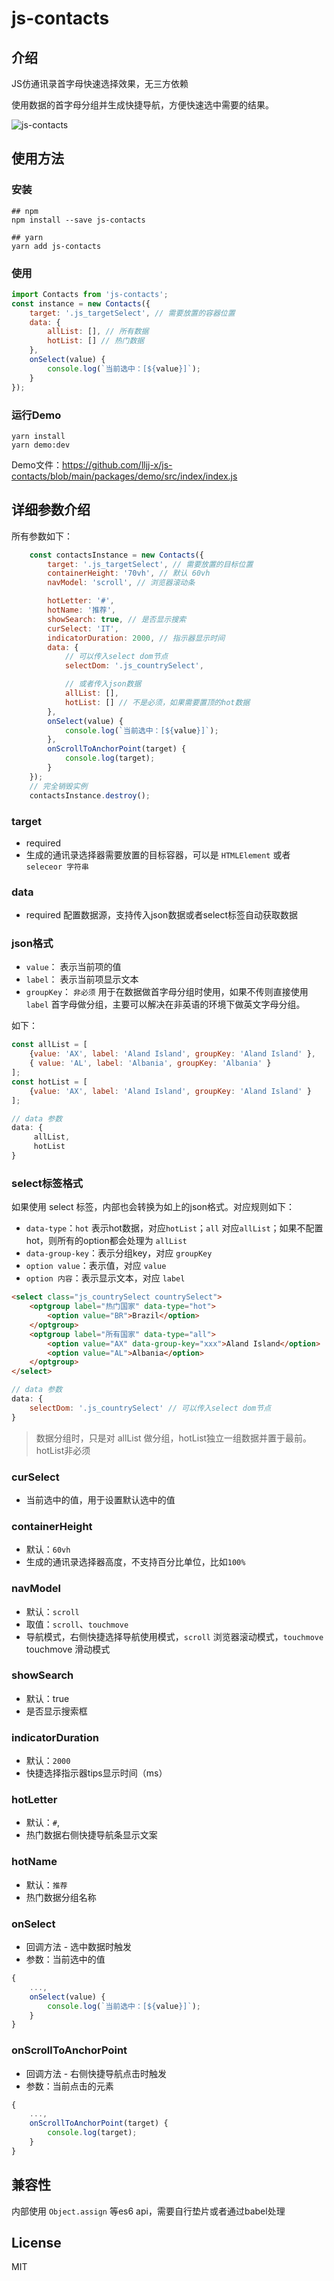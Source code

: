 # js-contacts

## 介绍

JS仿通讯录首字母快速选择效果，无三方依赖

使用数据的首字母分组并生成快捷导航，方便快速选中需要的结果。

![js-contacts](https://lljj-xxxx.oss-cn-hongkong.aliyuncs.com/js-contacts.gif)

## 使用方法

### 安装

```
## npm
npm install --save js-contacts

## yarn
yarn add js-contacts
```

### 使用
```js
import Contacts from 'js-contacts';
const instance = new Contacts({
    target: '.js_targetSelect', // 需要放置的容器位置
    data: {
        allList: [], // 所有数据
        hotList: [] // 热门数据
    },
    onSelect(value) {
        console.log(`当前选中：[${value}]`);
    }
});
```

### 运行Demo
```
yarn install
yarn demo:dev
```
Demo文件：https://github.com/lljj-x/js-contacts/blob/main/packages/demo/src/index/index.js

## 详细参数介绍

所有参数如下：
```js
    const contactsInstance = new Contacts({
        target: '.js_targetSelect', // 需要放置的目标位置
        containerHeight: '70vh', // 默认 60vh
        navModel: 'scroll', // 浏览器滚动条

        hotLetter: '#',
        hotName: '推荐',
        showSearch: true, // 是否显示搜索
        curSelect: 'IT',
        indicatorDuration: 2000, // 指示器显示时间
        data: {
            // 可以传入select dom节点
            selectDom: '.js_countrySelect',

            // 或者传入json数据
            allList: [],
            hotList: [] // 不是必须，如果需要置顶的hot数据
        },
        onSelect(value) {
            console.log(`当前选中：[${value}]`);
        },
        onScrollToAnchorPoint(target) {
            console.log(target);
        }
    });
    // 完全销毁实例
    contactsInstance.destroy();
```

### target
* required
* 生成的通讯录选择器需要放置的目标容器，可以是 `HTMLElement` 或者 `seleceor 字符串`

### data
* required
配置数据源，支持传入json数据或者select标签自动获取数据

### json格式
* `value`： 表示当前项的值
* `label`： 表示当前项显示文本
* `groupKey`： `非必须` 用于在数据做首字母分组时使用，如果不传则直接使用 `label` 首字母做分组，主要可以解决在非英语的环境下做英文字母分组。

如下：

```js
const allList = [
    {value: 'AX', label: 'Aland Island', groupKey: 'Aland Island' },
    { value: 'AL', label: 'Albania', groupKey: 'Albania' }
];
const hotList = [
    {value: 'AX', label: 'Aland Island', groupKey: 'Aland Island' }
];

// data 参数
data: {
     allList,
     hotList
}
```

### select标签格式
如果使用 select 标签，内部也会转换为如上的json格式。对应规则如下：

* `data-type`：`hot` 表示hot数据，对应`hotList`；`all` 对应`allList`；如果不配置hot，则所有的option都会处理为 `allList`
* `data-group-key`：表示分组key，对应 `groupKey`
* `option value`：表示值，对应 `value`
* `option 内容`：表示显示文本，对应 `label`

```html
<select class="js_countrySelect countrySelect">
	<optgroup label="热门国家" data-type="hot">
		<option value="BR">Brazil</option>
	</optgroup>
	<optgroup label="所有国家" data-type="all">
		<option value="AX" data-group-key="xxx">Aland Island</option>
		<option value="AL">Albania</option>
	</optgroup>
</select>
```

```js
// data 参数
data: {
    selectDom: '.js_countrySelect' // 可以传入select dom节点
}
```

> 数据分组时，只是对 allList 做分组，hotList独立一组数据并置于最前。hotList非必须

### curSelect
* 当前选中的值，用于设置默认选中的值

### containerHeight
* 默认：`60vh`
* 生成的通讯录选择器高度，不支持百分比单位，比如`100%`

### navModel
* 默认：`scroll`
* 取值：`scroll`、`touchmove`
* 导航模式，右侧快捷选择导航使用模式，`scroll` 浏览器滚动模式，`touchmove` touchmove 滑动模式

### showSearch
* 默认：true
* 是否显示搜索框

### indicatorDuration
* 默认：`2000`
* 快捷选择指示器tips显示时间（ms）

### hotLetter
* 默认：`#`,
* 热门数据右侧快捷导航条显示文案

### hotName
* 默认：`推荐`
* 热门数据分组名称

### onSelect
* 回调方法 - 选中数据时触发
* 参数：当前选中的值
```js
{
    ...,
    onSelect(value) {
        console.log(`当前选中：[${value}]`);
    }
}
```

### onScrollToAnchorPoint
* 回调方法 - 右侧快捷导航点击时触发
* 参数：当前点击的元素
```js
{
    ...,
    onScrollToAnchorPoint(target) {
        console.log(target);
    }
}
```





## 兼容性
内部使用 `Object.assign` 等es6 api，需要自行垫片或者通过babel处理

## License
MIT
